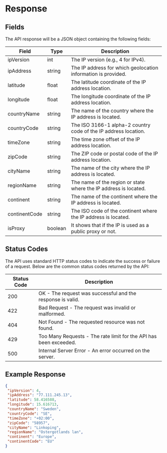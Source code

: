 # Response

## Fields

The API response will be a JSON object containing the following fields:

| Field          | Type    | Description                                       |
|----------------|---------|---------------------------------------------------|
| ipVersion      | int     | The IP version (e.g., 4 for IPv4).              |
| ipAddress      | string  | The IP address for which geolocation information is provided. |
| latitude       | float   | The latitude coordinate of the IP address location.|
| longitude      | float   | The longitude coordinate of the IP address location.|
| countryName    | string  | The name of the country where the IP address is located.|
| countryCode    | string  | The ISO 3166-1 alpha-2 country code of the IP address location.|
| timeZone       | string  | The time zone offset of the IP address location.|
| zipCode        | string  | The ZIP code or postal code of the IP address location.|
| cityName       | string  | The name of the city where the IP address is located.|
| regionName     | string  | The name of the region or state where the IP address is located.|
| continent      | string  | The name of the continent where the IP address is located.|
| continentCode  | string  | The ISO code of the continent where the IP address is located.|
| isProxy        | boolean | It shows that if the IP is used as a public proxy or not.|

## Status Codes

The API uses standard HTTP status codes to indicate the success or failure of a request. Below are the common status codes returned by the API:

| Status Code | Description |
|-------------|-------------|
| 200         | OK - The request was successful and the response is valid.|
| 422         | Bad Request - The request was invalid or malformed.|
| 404         | Not Found - The requested resource was not found.|
| 429         | Too Many Requests - The rate limit for the API has been exceeded.|
| 500         | Internal Server Error - An error occurred on the server.|


## Example Response

```json
{
 "ipVersion": 4,
 "ipAddress": "77.111.245.13",
 "latitude": 58.416588,
 "longitude": 15.616713,
 "countryName": "Sweden",
 "countryCode": "SE",
 "timeZone": "+02:00",
 "zipCode": "58957",
 "cityName": "Linkoping",
 "regionName": "Ostergotlands lan",
 "continent": "Europe",
 "continentCode": "EU"
}
```
